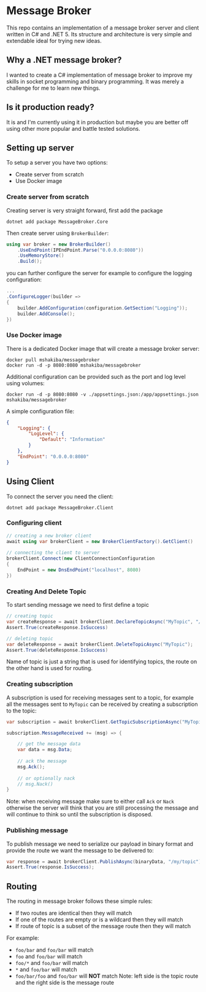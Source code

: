 # Message Broker 
This repo contains an implementation of a message broker server and client written in C# and .NET 5.
Its structure and architecture is very simple and extendable ideal for trying new ideas.

## Why a .NET message broker?
I wanted to create a C# implementation of message broker to improve my skills in 
socket programming and binary programming. It was merely a challenge for me to learn new 
things.

## Is it production ready?
It is and I'm currently using it in production but maybe you are better off using other 
more popular and battle tested solutions.

## Setting up server
To setup a server you have two options:
- Create server from scratch
- Use Docker image

### Create server from scratch
Creating server is very straight forward, first add the package

```
dotnet add package MessageBroker.Core
```
Then create server using `BrokerBuilder`:

```c#
using var broker = new BrokerBuilder()
    .UseEndPoint(IPEndPoint.Parse("0.0.0.0:8080"))
    .UseMemoryStore()
    .Build();
```

you can further configure the server for example to configure the logging configuration:

```c#
...
.ConfigureLogger(builder =>
{
    builder.AddConfiguration(configuration.GetSection("Logging"));
    builder.AddConsole();
})
```

### Use Docker image
There is a dedicated Docker image that will create a message broker server:

```
docker pull mshakiba/messagebroker
docker run -d -p 8080:8080 mshakiba/messagebroker
```

Additional configuration can be provided such as the port and log level using volumes:
```
docker run -d -p 8080:8080 -v ./appsettings.json:/app/appsettings.json mshakiba/messagebroker
```

A simple configuration file:
```json
{
    "Logging": {
        "LogLevel": {
            "Default": "Information"
        }
    },
    "EndPoint": "0.0.0.0:8080"
}
```

## Using Client
To connect the server you need the client:
```
dotnet add package MessageBroker.Client
```

### Configuring client
```c#
// creating a new broker client
await using var brokerClient = new BrokerClientFactory().GetClient()
    
// connecting the client to server
brokerClient.Connect(new ClientConnectionConfiguration
{
    EndPoint = new DnsEndPoint("localhost", 8080)
})
```

### Creating And Delete Topic
To start sending message we need to first define a topic
```c#
// creating topic
var createResponse = await brokerClient.DeclareTopicAsync("MyTopic", "/my/topic");
Assert.True(createResponse.IsSuccess)

// deleting topic
var deleteResponse = await brokerClient.DeleteTopicAsync("MyTopic");
Assert.True(deleteResponse.IsSuccess)
```
Name of topic is just a string that is used for identifying topics, the route on the 
other hand is used for routing.

### Creating subscription
A subscription is used for receiving messages sent to a topic, for example all the 
messages sent to `MyTopic` can be received by creating a subscription to the topic:
```c#
var subscription = await brokerClient.GetTopicSubscriptionAsync("MyTopic");

subscription.MessageReceived += (msg) => {

    // get the message data
    var data = msg.Data;
    
    // ack the message
    msg.Ack();
    
    // or optionally nack
    // msg.Nack()
}
```
Note: when receiving message make sure to either call `Ack` or `Nack` otherwise
the server will think that you are still processing the message and will continue to 
think so until the subscription is disposed.

### Publishing message
To publish message we need to serialize our payload in binary format and provide the 
route we want the message to be delivered to:
```c#
var response = await brokerClient.PublishAsync(binaryData, "/my/topic");
Assert.True(response.IsSuccess);
```

## Routing
The routing in message broker follows these simple rules:
- If two routes are identical then they will match
- If one of the routes are empty or is a wildcard then they will match
- If route of topic is a subset of the message route then they will match

For example:
- `foo/bar` and `foo/bar` will match
- `foo` and `foo/bar` will match
- `foo/*` and `foo/bar` will match  
- `*` and `foo/bar` will match
- `foo/bar/foo` and `foo/bar` will **NOT** match
Note: left side is the topic route and the right side is the message route